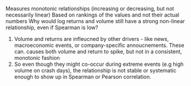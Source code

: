 Measures monotonic relationships (increasing or decreasing, but not necessarily linear)
Based on rankings of the values and not their actual numbers 
Why would log returns and volume still have a strong non-linear relationship, even if Spearman is low?
1. Volume and returns are infleucned by other drivers - like news, macroeconomic events, or company-specific annoucnements. These can. causes both volume and return to spike, but not in a consistent, monotonic fashion
2. So even though they might co-occur during extreme events (e.g high volume on crash days), the relationship is not stable or systematic enough to show up in Spearman or Pearson correlation. 